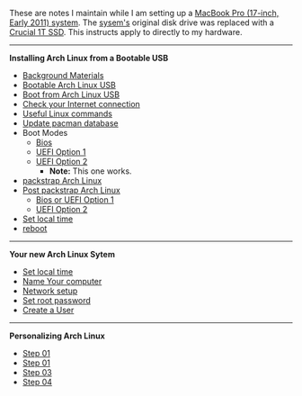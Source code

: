 These are notes I maintain while I am setting up a [MacBook Pro (17-inch,
Early 2011) system](https://support.apple.com/kb/SP621).  The
[sysem's](https://support.apple.com/kb/SP621) original disk drive was replaced
with a [Crucial 1T SSD](www.curcial.com).  This instructs apply to directly to
my hardware.

***
**Installing Arch Linux from a Bootable USB**
* [Background Materials](docs/background-materials.md)
* [Bootable Arch Linux USB](docs/bootable-usb.md)
* [Boot from Arch Linux USB](docs/boot-from-usb.md)
* [Check your Internet connection](docs/check-your-internet-connection.md)
* [Useful Linux commands](docs/useful-linux-commands.md)
* [Update pacman database](docs/pacman-update.md)
* Boot Modes
  * [Bios](docs/boot-arch-linux-from-bios.md)
  * [UEFI Option 1](docs/boot-arch-linux-from-uefi-option-01.md)
  * [UEFI Option 2](docs/boot-arch-linux-from-uefi-option-02.md)
    * __Note:__ This one works.
* [packstrap Arch Linux](docs/pachstrap-arch-linux.md)
* [Post packstrap Arch Linux](docs/pachstrap-arch-linux.md)
  * [Bios or UEFI Option 1](docs/post-packstrap-01.md)
  * [UEFI Option 2](docs/post-packstrap-02.md)
* [Set local time](docs/setlocal-time.md)
* [reboot](docs/first-reboot.md)
***

**Your new Arch Linux Sytem**
* [Set local time](docs/setlocal-time.md)
* [Name Your computer](docs/name-your-computer.md)
* [Network setup](docs/network-setup.md)
* [Set root password](docs/set-root-password.md)
* [Create a User](docs/add-a-user.md)
***

**Personalizing Arch Linux**
* [Step 01](docs/step-01.md)
* [Step 01](docs/step-02.md)
* [Step 03](docs/step-03.md)
* [Step 04](docs/step-04.md)
